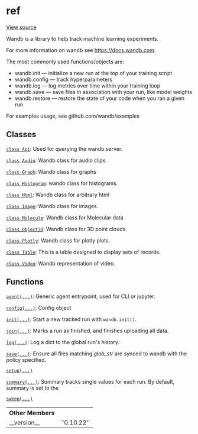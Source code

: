 # ref

<!-- Insert buttons and diff -->




<a target="_blank" href="https://charlesfrye.gitbook.io/docs-box/ref/__init__.py">View source</a>



Wandb is a library to help track machine learning experiments.


For more information on wandb see https://docs.wandb.com.

The most commonly used functions/objects are:
- wandb.init — initialize a new run at the top of your training script
- wandb.config — track hyperparameters
- wandb.log — log metrics over time within your training loop
- wandb.save — save files in association with your run, like model weights
- wandb.restore — restore the state of your code when you ran a given run

For examples usage, see github.com/wandb/examples

## Classes

[`class Api`](./api.md): Used for querying the wandb server.

[`class Audio`](./audio.md): Wandb class for audio clips.

[`class Graph`](./graph.md): Wandb class for graphs

[`class Histogram`](./histogram.md): wandb class for histograms.

[`class Html`](./html.md): Wandb class for arbitrary html

[`class Image`](./image.md): Wandb class for images.

[`class Molecule`](./molecule.md): Wandb class for Molecular data

[`class Object3D`](./object3d.md): Wandb class for 3D point clouds.

[`class Plotly`](./plotly.md): Wandb class for plotly plots.

[`class Table`](./table.md): This is a table designed to display sets of records.

[`class Video`](./video.md): Wandb representation of video.

## Functions

[`agent(...)`](./agent.md): Generic agent entrypoint, used for CLI or jupyter.

[`config(...)`](./config.md): Config object

[`init(...)`](./init.md): Start a new tracked run with `wandb.init()`.

[`join(...)`](./join.md): Marks a run as finished, and finishes uploading all data.

[`log(...)`](./log.md): Log a dict to the global run's history.

[`save(...)`](./save.md): Ensure all files matching *glob_str* are synced to wandb with the policy specified.

[`setup(...)`](./setup.md)

[`summary(...)`](./summary.md): Summary tracks single values for each run. By default, summary is set to the

[`sweep(...)`](./sweep.md)



<!-- Tabular view -->
<table>
<tr><th>Other Members</th></tr>

<tr>
<td>
__version__<a id="__version__"></a>
</td>
<td>
`'0.10.22'`
</td>
</tr>
</table>

